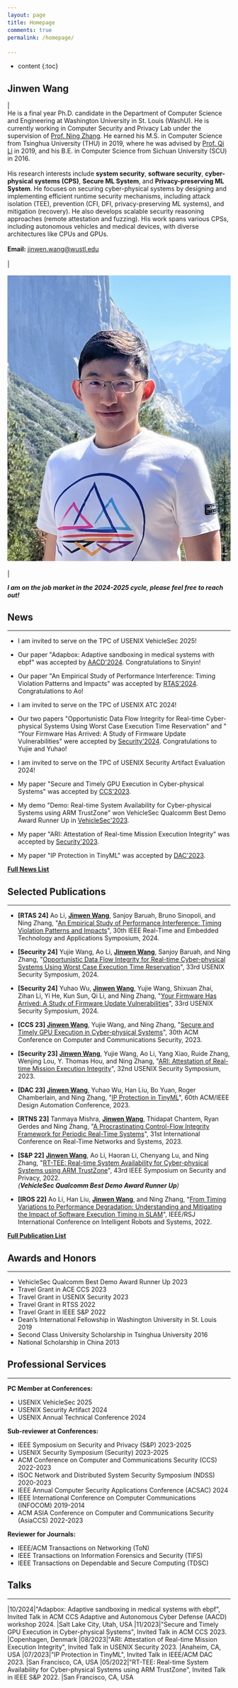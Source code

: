 ```yaml
---
layout: page
title: Homepage
comments: true
permalink: /homepage/

---
```


* content
{:toc}

 
## **Jinwen Wang**
 
|<br> He is a final year Ph.D. candidate in the Department of Computer Science and Engineering at Washington University in St. Louis (WashU). He is currently working in Computer Security and Privacy Lab under the supervision of [Prof. Ning Zhang](https://cybersecurity.seas.wustl.edu/ning/index.html). He earned his M.S. in Computer Science from Tsinghua University (THU) in 2019, where he was advised by [Prof. Qi Li](https://sites.google.com/site/qili2012/) in 2019, and his B.E. in Computer Science from Sichuan University (SCU) in 2016. <br><br>His research interests include **system security**, **software security**, **cyber-physical systems (CPS)**, **Secure ML System**, and **Privacy-preserving ML System**. He focuses on securing cyber-physical systems by designing and implementing efficient runtime security mechanisms, including attack isolation (TEE), prevention (CFI, DFI, privacy-preserving ML systems), and mitigation (recovery). He also develops scalable security reasoning approaches (remote attestation and fuzzing). His work spans various CPSs, including autonomous vehicles and medical devices, with diverse architectures like CPUs and GPUs.<br><br>  **Email:** <jinwen.wang@wustl.edu>  <br> <br> | <br> &emsp; ![image](../images/jinwen.jpg) <br> <br> |

***I am on the job market in the 2024-2025 cycle, please feel free to reach out!*** 


## News

---
* I am invited to serve on the TPC of USENIX VehicleSec 2025!

* Our paper "Adapbox: Adaptive sandboxing in medical systems with ebpf" was accepted by [AACD'2024](https://aacd24.github.io). Congratulations to Sinyin!

* Our paper "An Empirical Study of Performance Interference: Timing Violation Patterns and Impacts" was accepted by [RTAS'2024](https://2024.rtas.org). Congratulations to Ao!

* I am invited to serve on the TPC of USENIX ATC 2024!

* Our two papers "Opportunistic Data Flow Integrity for Real-time Cyber-physical Systems Using Worst Case Execution Time Reservation" and " “Your Firmware Has Arrived: A Study of Firmware Update Vulnerabilities" were accepted by [Security'2024](https://www.usenix.org/conference/usenixsecurity24). Congratulations to Yujie and Yuhao!

* I am invited to serve on the TPC of USENIX Security Artifact Evaluation 2024!

* My paper "Secure and Timely GPU Execution in Cyber-physical Systems" was accepted by [CCS'2023](https://www.sigsac.org/ccs/CCS2023/). 

* My demo "Demo: Real-time System Availability for Cyber-physical Systems using ARM TrustZone" won VehicleSec Qualcomm Best Demo Award Runner Up in [VehicleSec'2023](https://www.ndss-symposium.org/ndss2023/co-located-events/vehiclesec/).

* My paper "ARI: Attestation of Real-time Mission Execution Integrity" was accepted by [Security'2023](https://www.usenix.org/conference/usenixsecurity23). 

* My paper "IP Protection in TinyML" was accepted by [DAC'2023](https://www.dac.com/About/Conference-Archive/60th-DAC-2023).

<!-- * My extended paper "Interface-Based Side Channel in TEE-Assisted Networked Services" was accepted by ToN.

* Our paper "Procrastinating Control-Flow Integrity Framework for Periodic Real-Time Systems" was accepted by [RTNS'2023](https://rtns2023.cs.tu-dortmund.de). Congratulations to Tanmaya!

* My paper " RT-TEE: Real-time System Availability for Cyber-physical Systems using ARM TrustZone" was accepted by [S&P'2022](https://www.ieee-security.org/TC/SP2022/).

* Our paper "From Timing Variations to Performance Degradation: Understanding and Mitigating the Impact of Software Execution Timing in SLAM" was accepted by [IROS'2022](https://www.ieee-security.org/TC/SP2022/). Congratulations to Ao!

* Our paper " Chronos: Timing Interference as a New Attack Vector on Autonomous Cyber-physical Systems" was accepted by [CCS'2021](https://www.sigsac.org/ccs/CCS2021/). Congratulations to Ao! -->

[**Full News List**](https://j1nwenwang.github.io/news/)
<!-- [**Full News List**](../news/) -->

## Selected Publications  

---

* **[RTAS 24]** Ao Li, **<u>Jinwen Wang</u>**, Sanjoy Baruah, Bruno Sinopoli, and Ning Zhang, "[An Empirical Study of Performance Interference: Timing Violation Patterns and Impacts](https://cybersecurity.seas.wustl.edu/paper/rtas24_timetrap.pdf)", 30th IEEE Real-Time and Embedded Technology and Applications Symposium, 2024.

* **[Security 24]** Yujie Wang, Ao Li, **<u>Jinwen Wang</u>**, Sanjoy Baruah, and Ning Zhang, "[Opportunistic Data Flow Integrity for Real-time Cyber-physical Systems Using Worst Case Execution Time Reservation](https://www.usenix.org/system/files/sec23winter-prepub-485-wang-yujie.pdf)", 33rd USENIX Security Symposium, 2024.

* **[Security 24]** Yuhao Wu, **<u>Jinwen Wang</u>**, Yujie Wang, Shixuan Zhai, Zihan Li, Yi He, Kun Sun, Qi Li, and Ning Zhang, "[Your Firmware Has Arrived: A Study of Firmware Update Vulnerabilities](https://www.usenix.org/system/files/usenixsecurity24-wu-yuhao.pdf)", 33rd USENIX Security Symposium, 2024.

* **[CCS 23]** **<u>Jinwen Wang</u>**, Yujie Wang, and Ning Zhang, "[Secure and Timely GPU Execution in Cyber-physical Systems](https://dl.acm.org/doi/pdf/10.1145/3576915.3623197)", 30th ACM Conference on Computer and Communications Security, 2023.

* **[Security 23]**  **<u>Jinwen Wang</u>**, Yujie Wang, Ao Li, Yang Xiao, Ruide Zhang, Wenjing Lou, Y. Thomas Hou, and Ning Zhang, "[ARI: Attestation of Real-time Mission Execution Integrity](https://www.usenix.org/system/files/usenixsecurity23-wang-jinwen.pdf)", 32nd USENIX Security Symposium, 2023.

* **[DAC 23]** **<u>Jinwen Wang</u>**, Yuhao Wu, Han Liu, Bo Yuan, Roger Chamberlain, and Ning Zhang, "[IP Protection in TinyML](https://cybersecurity.seas.wustl.edu/paper/wang2023ip.pdf)", 60th ACM/IEEE Design Automation Conference, 2023.

* **[RTNS 23]** Tanmaya Mishra, **<u>Jinwen Wang</u>**, Thidapat Chantem, Ryan Gerdes and Ning Zhang, "[A Procrastinating Control-Flow Integrity Framework for Periodic Real-Time Systems](https://dl.acm.org/doi/pdf/10.1145/3575757.3575762)", 31st International Conference on Real-Time Networks and Systems, 2023.

* **[S&P 22]** **<u>Jinwen Wang</u>**, Ao Li, Haoran Li, Chenyang Lu, and Ning Zhang, "[RT-TEE: Real-time System Availability for Cyber-physical Systems using ARM TrustZone](https://par.nsf.gov/servlets/purl/10373878)", 43rd IEEE Symposium on Security and Privacy, 2022.
<br> *(**VehicleSec Qualcomm Best Demo Award Runner Up**)* 

* **[IROS 22]** Ao Li, Han Liu, **<u>Jinwen Wang</u>**, and Ning Zhang, "[From Timing Variations to Performance Degradation: Understanding and Mitigating the Impact of Software Execution Timing in SLAM](https://cybersecurity.seas.wustl.edu/paper/ao-iros22.pdf)", IEEE/RSJ International Conference on Intelligent Robots and Systems, 2022.

[**Full Publication List**](https://j1nwenwang.github.io/publication/)


## Awards and Honors

---
*   VehicleSec Qualcomm Best Demo Award Runner Up 2023
*   Travel Grant in ACE CCS 2023
*   Travel Grant in USENIX Security 2023
*   Travel Grant in RTSS 2022
*   Travel Grant in IEEE S&P 2022
*   Dean’s International Fellowship in Washington University in St. Louis 2019
*   Second Class University Scholarship in Tsinghua University 2016
*   National Scholarship in China 2013


## Professional Services

---
**PC Member at Conferences:**
* USENIX VehicleSec 2025
* USENIX Security Artifact 2024
* USENIX Annual Technical Conference 2024

**Sub-reviewer at Conferences:**
* IEEE Symposium on Security and Privacy (S&P) 2023-2025
* USENIX Security Symposium (Security) 2023-2025
* ACM Conference on Computer and Communications Security (CCS) 2022-2023
* ISOC Network and Distributed System Security Symposium (NDSS) 2020-2023
* IEEE Annual Computer Security Applications Conference (ACSAC) 2024
* IEEE International Conference on Computer Communications (INFOCOM) 2019-2014
* ACM ASIA Conference on Computer and Communications Security (AsiaCCS) 2022-2023

**Reviewer for Journals:**
* IEEE/ACM Transactions on Networking (ToN)
* IEEE Transactions on Information Forensics and Security (TIFS)
* IEEE Transactions on Dependable and Secure Computing (TDSC)


## Talks

---

|10/2024|"Adapbox: Adaptive sandboxing in medical systems with ebpf", Invited Talk in ACM CCS Adaptive and Autonomous Cyber Defense (AACD) workshop 2024. |Salt Lake City, Utah, USA
|11/2023|"Secure and Timely GPU Execution in Cyber-physical Systems", Invited Talk in ACM CCS 2023. |Copenhagen, Denmark
|08/2023|"ARI: Attestation of Real-time Mission Execution Integrity", Invited Talk in USENIX Security 2023. |Anaheim, CA, USA
|07/2023|"IP Protection in TinyML", Invited Talk in IEEE/ACM DAC 2023. |San Francisco, CA, USA
|05/2022|"RT-TEE: Real-time System Availability for Cyber-physical Systems using ARM TrustZone", Invited Talk in IEEE S&P 2022. |San Francisco, CA, USA
